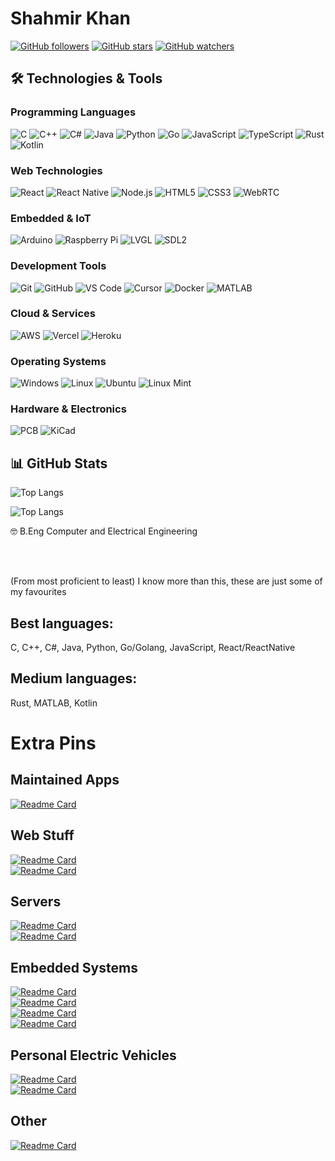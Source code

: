 # Shahmir Khan

[![GitHub followers](https://img.shields.io/github/followers/shahmir-k?label=Follow&style=social)](https://github.com/shahmir-k)
[![GitHub stars](https://img.shields.io/github/stars/shahmir-k?affiliations=OWNER&style=social)](https://github.com/shahmir-k)
[![GitHub watchers](https://img.shields.io/github/watchers/shahmir-k/shahmir-k?style=social)](https://github.com/shahmir-k/shahmir-k)

## 🛠️ Technologies & Tools

### Programming Languages

![C](https://img.shields.io/badge/C-00599C?logo=c&logoColor=white)
![C++](https://img.shields.io/badge/C%2B%2B-00599C?logo=c%2B%2B&logoColor=white)
![C#](https://img.shields.io/badge/C%23-239120?logo=c-sharp&logoColor=white)
![Java](https://img.shields.io/badge/Java-ED8B00?logo=openjdk&logoColor=white)
![Python](https://img.shields.io/badge/Python-3776AB?logo=python&logoColor=white)
![Go](https://img.shields.io/badge/Go-00ADD8?logo=go&logoColor=white)
![JavaScript](https://img.shields.io/badge/JavaScript-F7DF1E?logo=javascript&logoColor=black)
![TypeScript](https://img.shields.io/badge/TypeScript-007ACC?logo=typescript&logoColor=white)
![Rust](https://img.shields.io/badge/Rust-000000?logo=rust&logoColor=orange)
![Kotlin](https://img.shields.io/badge/Kotlin-0095D5?logo=kotlin&logoColor=white)

### Web Technologies

![React](https://img.shields.io/badge/React-20232A?logo=react&logoColor=61DAFB)
![React Native](https://img.shields.io/badge/React_Native-20232A?logo=react&logoColor=61DAFB)
![Node.js](https://img.shields.io/badge/Node.js-43853D?logo=node.js&logoColor=white)
![HTML5](https://img.shields.io/badge/HTML5-E34F26?logo=html5&logoColor=white)
![CSS3](https://img.shields.io/badge/CSS3-1572B6?logo=css3&logoColor=white)
![WebRTC](https://img.shields.io/badge/WebRTC-333333?logo=webrtc&logoColor=white)

### Embedded & IoT

![Arduino](https://img.shields.io/badge/Arduino-00979D?logo=arduino&logoColor=white)
![Raspberry Pi](https://img.shields.io/badge/Raspberry_Pi-C51A4A?logo=raspberry-pi&logoColor=white)
![LVGL](https://img.shields.io/badge/LVGL-000000?logo=lvgl&logoColor=white)
![SDL2](https://img.shields.io/badge/SDL2-000000?logo=sdl&logoColor=white)

### Development Tools

![Git](https://img.shields.io/badge/Git-F05032?logo=git&logoColor=white)
![GitHub](https://img.shields.io/badge/GitHub-100000?logo=github&logoColor=white)
![VS Code](https://img.shields.io/badge/VS_Code-007ACC?logo=visual-studio-code&logoColor=white)
![Cursor](https://img.shields.io/badge/Cursor-000000?logo=cursor&logoColor=white)
![Docker](https://img.shields.io/badge/Docker-2496ED?logo=docker&logoColor=white)
![MATLAB](https://img.shields.io/badge/MATLAB-0076A8?logo=mathworks&logoColor=white)

### Cloud & Services

![AWS](https://img.shields.io/badge/AWS-232F3E?logo=amazon-aws&logoColor=white)
![Vercel](https://img.shields.io/badge/Vercel-000000?logo=vercel&logoColor=white)
![Heroku](https://img.shields.io/badge/Heroku-430098?logo=heroku&logoColor=white)

### Operating Systems

![Windows](https://img.shields.io/badge/Windows-0078D6?logo=windows&logoColor=white)
![Linux](https://img.shields.io/badge/Linux-FCC624?logo=linux&logoColor=black)
![Ubuntu](https://img.shields.io/badge/Ubuntu-E95420?logo=ubuntu&logoColor=white)
![Linux Mint](https://img.shields.io/badge/Linux_Mint-87CF3E?logo=linux-mint&logoColor=white)

### Hardware & Electronics

![PCB](https://img.shields.io/badge/PCB-000000?logo=pcb&logoColor=white)
![KiCad](https://img.shields.io/badge/KiCad-314CB0?logo=kicad&logoColor=white)

## 📊 GitHub Stats

![Top Langs](https://github-readme-stats-phi-dusky.vercel.app/api/top-langs/?username=shahmir-k&langs_count=20&hide=html&layout=compact&theme=dark&bg_image="https://thumbs.dreamstime.com/b/creative-floral-template-cherry-blossom-sakura-flower-petal-floral-branch-falling-flying-flow-fall-fly-transparent-cutout-png-331627758.jpg")


![Top Langs](https://github-readme-stats-phi-dusky.vercel.app/api/top-langs/?username=shahmir-k&langs_count=20&hide=html&layout=donut&theme=dark&bg_image="https://thumbs.dreamstime.com/b/creative-floral-template-cherry-blossom-sakura-flower-petal-floral-branch-falling-flying-flow-fall-fly-transparent-cutout-png-331627758.jpg")

🤓 B.Eng Computer and Electrical Engineering

<br><br>

(From most proficient to least) I know more than this, these are just some of my favourites

## Best languages:

C, C++, C#, Java, Python, Go/Golang, JavaScript, React/ReactNative

## Medium languages:

Rust, MATLAB, Kotlin

# Extra Pins

## Maintained Apps

[![Readme Card](https://github-readme-stats-phi-dusky.vercel.app/api/pin/?username=shahmir-k&repo=Bootlogo-Manager-muOS)](https://github.com/shahmir-k/Bootlogo-Manager-muOS)

## Web Stuff

[![Readme Card](https://github-readme-stats-phi-dusky.vercel.app/api/pin/?username=shahmir-k&repo=ReactNative-WebRTCApp)](https://github.com/shahmir-k/ReactNative-WebRTCApp)
<br>
[![Readme Card](https://github-readme-stats-phi-dusky.vercel.app/api/pin/?username=shahmir-k&repo=ENGG41X0-Final-Project)](https://github.com/shahmir-k/ENGG41X0-Final-Project)

## Servers

[![Readme Card](https://github-readme-stats-phi-dusky.vercel.app/api/pin/?username=shahmir-k&repo=webrtc-tutorial-Go-Backend)](https://github.com/shahmir-k/webrtc-tutorial-Go-Backend)
<br>
[![Readme Card](https://github-readme-stats-phi-dusky.vercel.app/api/pin/?username=shahmir-k&repo=pionly-stunturn-server-seperate-logging)](https://github.com/shahmir-k/pionly-stunturn-server-seperate-logging)

## Embedded Systems

[![Readme Card](https://github-readme-stats-phi-dusky.vercel.app/api/pin/?username=shahmir-k&repo=ArduinoBlueIris)](https://github.com/shahmir-k/ArduinoBlueIris)
<br>
[![Readme Card](https://github-readme-stats-phi-dusky.vercel.app/api/pin/?username=shahmir-k&repo=PureC-LVGL-v9-SDL2-Example-Without-Display-Driver)](https://github.com/shahmir-k/PureC-LVGL-v9-SDL2-Example-Without-Display-Driver)
<br>
[![Readme Card](https://github-readme-stats-phi-dusky.vercel.app/api/pin/?username=shahmir-k&repo=AutoGarden)](https://github.com/shahmir-k/AutoGarden)
<br>
[![Readme Card](https://github-readme-stats-phi-dusky.vercel.app/api/pin/?username=shahmir-k&repo=GrowBox-AutoRefill)](https://github.com/shahmir-k/GrowBox-AutoRefill)

## Personal Electric Vehicles

[![Readme Card](https://github-readme-stats-phi-dusky.vercel.app/api/pin/?username=shahmir-k&repo=Eovan-GTS-Carbon-Pro)](https://github.com/shahmir-k/Eovan-GTS-Carbon-Pro)
<br>
[![Readme Card](https://github-readme-stats-phi-dusky.vercel.app/api/pin/?username=shahmir-k&repo=ebike)](https://github.com/shahmir-k/ebike)

## Other

[![Readme Card](https://github-readme-stats-phi-dusky.vercel.app/api/pin/?username=shahmir-k&repo=radiomaster-tx16s-mods)](https://github.com/shahmir-k/radiomaster-tx16s-mods)

<!--

[![Readme Card](https://github-readme-stats-phi-dusky.vercel.app/api/pin/?username=shahmir-k&repo=github-readme-stats)]()

-->

<!--
**shahmir-k/shahmir-k** is a ✨ _special_ ✨ repository because its `README.md` (this file) appears on your GitHub profile.

Here are some ideas to get you started:

- 🔭 I’m currently working on ...
- 🌱 I’m currently learning ...
- 👯 I’m looking to collaborate on ...
- 🤔 I’m looking for help with ...
- 💬 Ask me about ...
- 📫 How to reach me: ...
- 😄 Pronouns: ...
- ⚡ Fun fact: ...
-->
